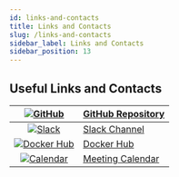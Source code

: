 ```yaml
---
id: links-and-contacts
title: Links and Contacts
slug: /links-and-contacts
sidebar_label: Links and Contacts
sidebar_position: 13
---
```


## Useful Links and Contacts

| [![GitHub](https://github.githubassets.com/favicons/favicon.svg)](https://github.com/mlcraft-io/mlcraft) | [GitHub Repository](https://github.com/mlcraft-io/mlcraft)   |
| :---: | --- |
| [![Slack](https://a.slack-edge.com/80588/marketing/img/meta/favicon-32.png)](https://join.slack.com/t/mlcraft/shared_invite/zt-1x2gxwn37-J3tTvCR5xSFVfxwUU_YKtg) | [Slack Channel](https://join.slack.com/t/mlcraft/shared_invite/zt-1x2gxwn37-J3tTvCR5xSFVfxwUU_YKtg) |
| [![Docker Hub](https://hub.docker.com/favicon.ico)](https://hub.docker.com/u/mlcraft) | [Docker Hub](https://hub.docker.com/u/mlcraft) |
| [![Calendar](https://cal.com/favicon.ico)](https://cal.com/synmetrix/30min) | [Meeting Calendar](https://cal.com/synmetrix/30min) |
